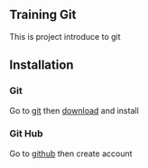 ## Training Git

This is project introduce to git

## Installation

### Git
Go to [git](https://git-scm.com/) then [download](https://git-scm.com/downloads) and install

### Git Hub
Go to [github](https://github.com) then create account
